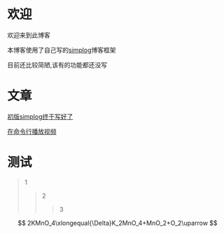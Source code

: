# 欢迎

欢迎来到此博客

本博客使用了自己写的[simplog](https://github.com/cueavy/simplog)博客框架

目前还比较简陋,该有的功能都还没写

# 文章

[初版simplog终于写好了](/post/662cbd79)

[在命令行播放视频](/post/66324893)

# 测试

> 1
> > 2
> > > 3

$$
2KMnO_4\xlongequal{\Delta}K_2MnO_4+MnO_2+O_2\uparrow
$$
